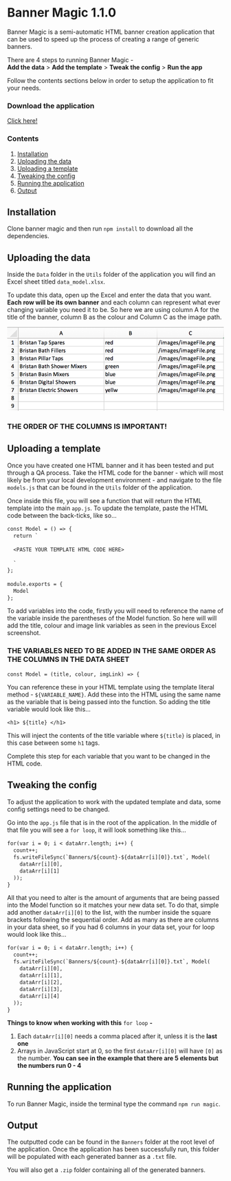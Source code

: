 # Banner Magic 1.1.0
Banner Magic is a semi-automatic HTML banner creation application that can be used to speed up the process of creating a range of generic banners.

There are 4 steps to running Banner Magic -
<br/>
**Add the data** > **Add the template** > **Tweak the config** > **Run the app**

Follow the contents sections below in order to setup the application to fit your needs.

### Download the application
[Click here!](https://github.com/stevenrobertswolseley/banner_magic/archive/master.zip)

### Contents
1. [Installation](#Installation)
2. [Uploading the data](#Uploading_the_data)
3. [Uploading a template](#Uploading_the_template)
4. [Tweaking the config](#Tweaking_the_config)
5. [Running the application](#Running_the_application)
6. [Output](#Output)


<a name="Installation"></a>
## Installation
Clone banner magic and then run `npm install` to download all the dependencies.

<a name="Uploading_the_data"></a>
## Uploading the data
Inside the `Data` folder in the `Utils` folder of the application you will find an Excel sheet titled `data_model.xlsx`.

To update this data, open up the Excel and enter the data that you want. **Each row will be its own banner** and each column can represent what ever changing variable you need it to be. So here we are using column A for the title of the banner, column B as the colour and Column C as the image path.

![alt text](Utils/Images/Excel_Sheet_Example.png)

### THE ORDER OF THE COLUMNS IS IMPORTANT!

<a name="Uploading_the_template"></a>
## Uploading a template
Once you have created one HTML banner and it has been tested and put through a QA process. Take the HTML code for the banner - which will most likely be from your local development environment - and navigate to the file `models.js` that can be found in the `Utils` folder of the application.

Once inside this file, you will see a function that will return the HTML template into the main `app.js`. To update the template, paste the HTML code between the back-ticks, like so...

```
const Model = () => {
  return `

  <PASTE YOUR TEMPLATE HTML CODE HERE>

  `
};

module.exports = {
  Model
};
```

To add variables into the code, firstly you will need to reference the name of the variable inside the parentheses of the Model function. So here will will add the title, colour and image link variables as seen in the previous Excel screenshot.

### THE VARIABLES NEED TO BE ADDED IN THE SAME ORDER AS THE COLUMNS IN THE DATA SHEET

```
const Model = (title, colour, imgLink) => {
```

You can reference these in your HTML template using the template literal method - `${VARIABLE_NAME}`. Add these into the HTML using the same name as the variable that is being passed into the function. So adding the title variable would look like this...

```
<h1> ${title} </h1>
```
This will inject the contents of the title variable where `${title}` is placed, in this case between some `h1` tags.

Complete this step for each variable that you want to be changed in the HTML code.

<a name="Tweaking_the_config"></a>
## Tweaking the config
To adjust the application to work with the updated template and data, some config settings need to be changed.

Go into the `app.js` file that is in the root of the application. In the middle of that file you will see a `for loop`, it will look something like this...

```
for(var i = 0; i < dataArr.length; i++) {
  count++;
  fs.writeFileSync(`Banners/${count}-${dataArr[i][0]}.txt`, Model(
    dataArr[i][0],
    dataArr[i][1]
  ));
}
```
All that you need to alter is the amount of arguments that are being passed into the Model function so it matches your new data set. To do that, simple add another `dataArr[i][0]` to the list, with the number inside the square brackets following the sequential order. Add as many as there are columns in your data sheet, so if you had 6 columns in your data set, your for loop would look like this...

```
for(var i = 0; i < dataArr.length; i++) {
  count++;
  fs.writeFileSync(`Banners/${count}-${dataArr[i][0]}.txt`, Model(
    dataArr[i][0],
    dataArr[i][1],
    dataArr[i][2],
    dataArr[i][3],
    dataArr[i][4]
  ));
}
```

**Things to know when working with this** `for loop` **-**
1. Each `dataArr[i][0]` needs a comma placed after it, unless it is the **last one**
2. Arrays in JavaScript start at 0, so the first `dataArr[i][0]` will have `[0]` as the number. **You can see in the example that there are 5 elements but the numbers run 0 - 4**

<a name="Running_the_application"></a>
## Running the application
To run Banner Magic, inside the terminal type the command `npm run magic`.

<a name="Output"></a>
## Output
The outputted code can be found in the `Banners` folder at the root level of the application. Once the application has been successfully run, this folder will be populated with each generated banner as a `.txt` file.

You will also get a `.zip` folder containing all of the generated banners.
